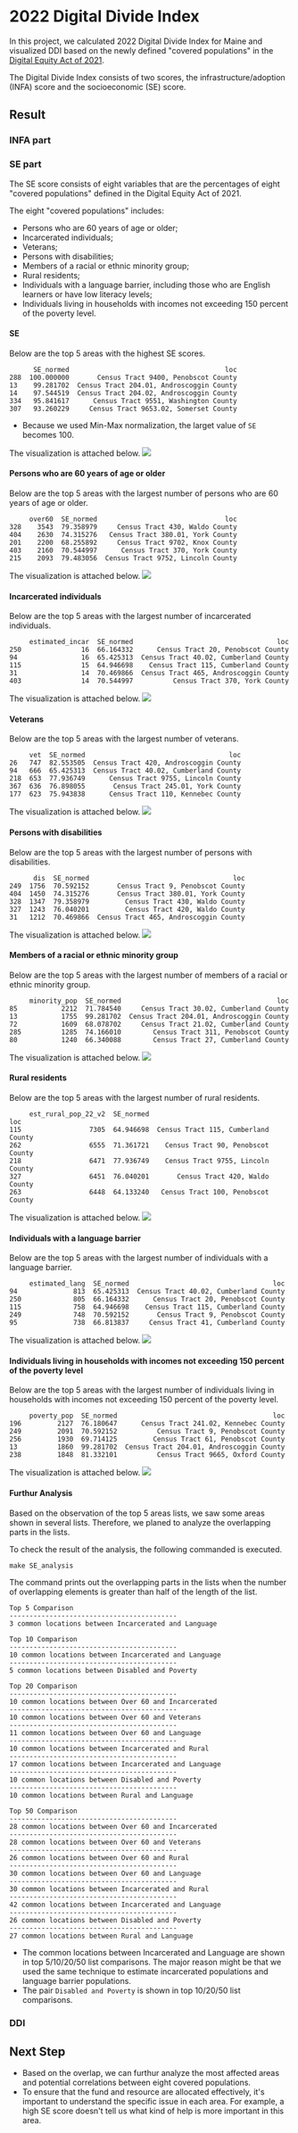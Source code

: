 # 2022 Digital Divide Index
In this project, we calculated 2022 Digital Divide Index for Maine and visualized DDI based on the newly defined "covered populations" in the [Digital Equity Act of 2021](https://www.census.gov/programs-surveys/community-resilience-estimates/partnerships/ntia/digital-equity.html). 

The Digital Divide Index consists of two scores, the infrastructure/adoption (INFA) score and the socioeconomic (SE) score. 

## Result
### INFA part

### SE part
The SE score consists of eight variables that are the percentages of eight "covered populations" defined in the Digital Equity Act of 2021.

The eight "covered populations" includes:
- Persons who are 60 years of age or older;
- Incarcerated individuals;
- Veterans;
- Persons with disabilities;
- Members of a racial or ethnic minority group;
- Rural residents;
- Individuals with a language barrier, including those who are English learners or have low literacy levels;
- Individuals living in households with incomes not exceeding 150 percent of the poverty level.

#### SE
Below are the top 5 areas with the highest SE scores. 
```
      SE_normed                                       loc
288  100.000000       Census Tract 9400, Penobscot County
13    99.281702  Census Tract 204.01, Androscoggin County
14    97.544519  Census Tract 204.02, Androscoggin County
334   95.841617      Census Tract 9551, Washington County
307   93.260229     Census Tract 9653.02, Somerset County
```
- Because we used Min-Max normalization, the larget value of `SE` becomes 100.

The visualization is attached below.
<img src='../figs/SE_normed_tract.png'>

#### Persons who are 60 years of age or older
Below are the top 5 areas with the largest number of persons who are 60 years of age or older.
```
     over60  SE_normed                                loc
328    3543  79.358979     Census Tract 430, Waldo County
404    2630  74.315276   Census Tract 380.01, York County
201    2200  68.255892     Census Tract 9702, Knox County
403    2160  70.544997      Census Tract 370, York County
215    2093  79.483056  Census Tract 9752, Lincoln County
```

The visualization is attached below.
<img src='../figs/per_over60_tract.png'>

#### Incarcerated individuals
Below are the top 5 areas with the largest number of incarcerated individuals.
```
     estimated_incar  SE_normed                                    loc
250               16  66.164332      Census Tract 20, Penobscot County
94                16  65.425313  Census Tract 40.02, Cumberland County
115               15  64.946698    Census Tract 115, Cumberland County
31                14  70.469866  Census Tract 465, Androscoggin County
403               14  70.544997          Census Tract 370, York County
```

The visualization is attached below.
<img src='../figs/per_incar_tract.png'>

#### Veterans
Below are the top 5 areas with the largest number of veterans.
```
     vet  SE_normed                                    loc
26   747  82.553505  Census Tract 420, Androscoggin County
94   666  65.425313  Census Tract 40.02, Cumberland County
218  653  77.936749      Census Tract 9755, Lincoln County
367  636  76.898055       Census Tract 245.01, York County
177  623  75.943838      Census Tract 110, Kennebec County
```

The visualization is attached below.
<img src='../figs/per_vet_tract.png'>

#### Persons with disabilities
Below are the top 5 areas with the largest number of persons with disabilities.
```
      dis  SE_normed                                    loc
249  1756  70.592152       Census Tract 9, Penobscot County
404  1450  74.315276       Census Tract 380.01, York County
328  1347  79.358979         Census Tract 430, Waldo County
327  1243  76.040201         Census Tract 420, Waldo County
31   1212  70.469866  Census Tract 465, Androscoggin County
```

The visualization is attached below.
<img src='../figs/per_dis_tract.png'>

#### Members of a racial or ethnic minority group
Below are the top 5 areas with the largest number of members of a racial or ethnic minority group.
```
     minority_pop  SE_normed                                       loc
85           2212  71.784540     Census Tract 30.02, Cumberland County
13           1755  99.281702  Census Tract 204.01, Androscoggin County
72           1609  68.078702     Census Tract 21.02, Cumberland County
285          1285  74.166010        Census Tract 311, Penobscot County
80           1240  66.340088        Census Tract 27, Cumberland County
```

The visualization is attached below.
<img src='../figs/per_minority_pop_tract.png'>

#### Rural residents
Below are the top 5 areas with the largest number of rural residents.
```
     est_rural_pop_22_v2  SE_normed                                  loc
115                 7305  64.946698  Census Tract 115, Cumberland County
262                 6555  71.361721    Census Tract 90, Penobscot County
218                 6471  77.936749    Census Tract 9755, Lincoln County
327                 6451  76.040201       Census Tract 420, Waldo County
263                 6448  64.133240   Census Tract 100, Penobscot County
```

The visualization is attached below.
<img src='../figs/per_est_rural_pop_22_v2_tract.png'>

#### Individuals with a language barrier
Below are the top 5 areas with the largest number of individuals with a language barrier.
```
     estimated_lang  SE_normed                                    loc
94              813  65.425313  Census Tract 40.02, Cumberland County
250             805  66.164332      Census Tract 20, Penobscot County
115             758  64.946698    Census Tract 115, Cumberland County
249             748  70.592152       Census Tract 9, Penobscot County
95              738  66.813837     Census Tract 41, Cumberland County
```

The visualization is attached below.
<img src='../figs/per_lang_pop_tract.png'>

#### Individuals living in households with incomes not exceeding 150 percent of the poverty level
Below are the top 5 areas with the largest number of individuals living in households with incomes not exceeding 150 percent of the poverty level.
```
     poverty_pop  SE_normed                                       loc
196         2127  76.180647      Census Tract 241.02, Kennebec County
249         2091  70.592152          Census Tract 9, Penobscot County
256         1930  69.714125         Census Tract 61, Penobscot County
13          1860  99.281702  Census Tract 204.01, Androscoggin County
238         1848  81.332101          Census Tract 9665, Oxford County
```

The visualization is attached below.
<img src='../figs/per_poverty_pop_tract.png'>

#### Furthur Analysis
Based on the observation of the top 5 areas lists, we saw some areas shown in several lists. Therefore, we planed to analyze the overlapping parts in the lists. 

To check the result of the analysis, the following commanded is executed.
```
make SE_analysis
```

The command prints out the overlapping parts in the lists when the number of overlapping elements is greater than half of the length of the list. 
```
Top 5 Comparison
------------------------------------------
3 common locations between Incarcerated and Language

Top 10 Comparison
------------------------------------------
10 common locations between Incarcerated and Language
------------------------------------------
5 common locations between Disabled and Poverty

Top 20 Comparison
------------------------------------------
10 common locations between Over 60 and Incarcerated
------------------------------------------
10 common locations between Over 60 and Veterans
------------------------------------------
11 common locations between Over 60 and Language
------------------------------------------
10 common locations between Incarcerated and Rural
------------------------------------------
17 common locations between Incarcerated and Language
------------------------------------------
10 common locations between Disabled and Poverty
------------------------------------------
10 common locations between Rural and Language

Top 50 Comparison
------------------------------------------
28 common locations between Over 60 and Incarcerated
------------------------------------------
28 common locations between Over 60 and Veterans
------------------------------------------
26 common locations between Over 60 and Rural
------------------------------------------
30 common locations between Over 60 and Language
------------------------------------------
30 common locations between Incarcerated and Rural
------------------------------------------
42 common locations between Incarcerated and Language
------------------------------------------
26 common locations between Disabled and Poverty
------------------------------------------
27 common locations between Rural and Language
```

- The common locations between Incarcerated and Language are shown in top 5/10/20/50 list comparisons. The major reason might be that we used the same technique to estimate incarcerated populations and language barrier populations.
- The pair `Disabled and Poverty` is shown in top 10/20/50 list comparisons. 

### DDI

## Next Step
- Based on the overlap, we can furthur analyze the most affected areas and potential correlations between eight covered populations. 
- To ensure that the fund and resource are allocated effectively, it's important to understand the specific issue in each area. For example, a high SE score doesn't tell us what kind of help is more important in this area. 





